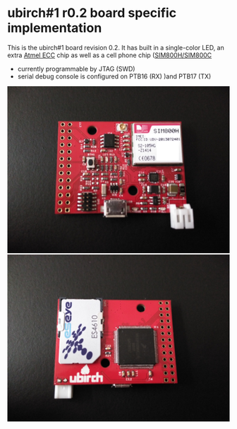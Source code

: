 # ubirch#1 r0.2 board specific implementation

This is the ubirch#1 board revision 0.2. It has built in a single-color LED, an extra [Atmel ECC](http://www.atmel.com/products/security-ics/cryptoauthentication/ecc-256.aspx)
chip as well as a cell phone chip ([SIM800H/SIM800C](http://simcomm2m.com/En/module/detail.aspx?id=74)

* currently programmable by JTAG (SWD)
* serial debug console is configured on PTB16 (RX) )and PTB17 (TX)

![ubirc #1 r0.2 front](ubirch1r02-front.jpg)
![ubirc #1 r0.2 back](ubirch1r02-back.jpg)

